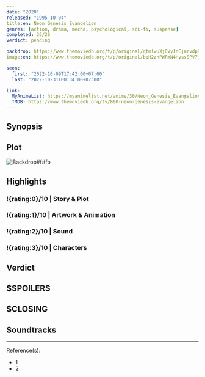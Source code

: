 ```yaml
---
date: "2020"
released: "1995-10-04"
title:en: Neon Genesis Evangelion
genres: [action, drama, mecha, psychological, sci-fi, suspense]
completed: 26/26
verdict: pending

backdrop: https://www.themoviedb.org/t/p/original/qtmlwuXj0VyJnCjnrvdpDjo15vI.jpg
image:en: https://www.themoviedb.org/t/p/original/bpH2zhPWFmN4HyssSPV7ji7Pj6A.jpg

seen:
  first: "2022-10-09T17:42:00+07:00"
  last: "2022-10-31T00:34:00+07:00"

link:
  MyAnimeList: https://myanimelist.net/anime/30/Neon_Genesis_Evangelion
  TMDB: https://www.themoviedb.org/tv/890-neon-genesis-evangelion
---
```



## Synopsis

## Plot

![Backdrop#f#fb](https://www.themoviedb.org/t/p/original/qtmlwuXj0VyJnCjnrvdpDjo15vI.jpg "Source: TMDB")

## Highlights

### !{rating:0}/10 | Story & Plot

### !{rating:1}/10 | Artwork & Animation

### !{rating:2}/10 | Sound

### !{rating:3}/10 | Characters

## Verdict

## $SPOILERS

## $CLOSING

## Soundtracks

***
Reference(s):

- 1
- 2
